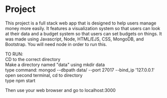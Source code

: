 # Project
 
This project is a full stack web app that is designed to help users manage money more easily. It features a visualization system so that users can look at their data and a budget system so that users can set budgets on things. It was made using Javascript, Node, HTML/EJS, CSS, MongoDB, and Bootstrap. You will need node in order to run this.

TO RUN:  
CD to the correct directory  
Make a directory named "data" using mkdir data  
type command: mongod --dbpath data/ --port 27017 --bind_ip '127.0.0.1'  
open second terminal, cd to directory  
type npm start  

Then use your web browser and go to localhost:3000
